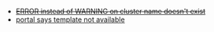 
- ~~[ERROR instead of WARNING on cluster name doesn't exist](https://github.com/Azure/azure-cnab-quickstarts/issues/28)~~
- [portal says template not available](https://github.com/Azure/azure-cnab-quickstarts/issues/30)